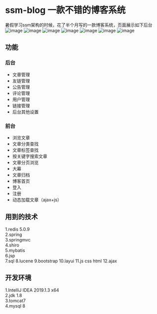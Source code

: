 # ssm-blog 一款不错的博客系统

暑假学习ssm架构的时候，花了半个月写的一款博客系统，页面展示如下后台  
![image](https://github.com/JavaBull-dev/my-ssm-blog/blob/master/img/1.jpg)
![image](https://github.com/JavaBull-dev/my-ssm-blog/blob/master/img/2.jpg)
![image](https://github.com/JavaBull-dev/my-ssm-blog/blob/master/img/3.jpg)
![image](https://github.com/JavaBull-dev/my-ssm-blog/blob/master/img/4.jpg)
![image](https://github.com/JavaBull-dev/my-ssm-blog/blob/master/img/5.jpg)
![image](https://github.com/JavaBull-dev/my-ssm-blog/blob/master/img/6.jpg)
![image](https://github.com/JavaBull-dev/my-ssm-blog/blob/master/img/7.jpg)


## 功能
### 后台
  - 文章管理
  - 友链管理
  - 公告管理
  - 评论管理
  - 用户管理
  - 链接管理
  - 后台其他设置  
### 前台
  - 浏览文章
  - 文章分类查找
  - 文章标签查找
  - 按关键字搜索文章
  - 文章分页浏览
  - 大幕
  - 文章归档
  - 博客首页
  - 登入
  - 注册
  - 动态加载文章（ajax+js）

## 用到的技术
1.redis 5.0.9  
2.spring   
3.springmvc  
4.shiro  
5.mybatis  
6.jsp  
7.sql
8.lucene
9.bootstrap
10.layui
11.js css html
12.ajax

## 开发环境
1.IntelliJ IDEA 2019.1.3 x64  
2.jdk 1.8  
3.tomcat7  
4.mysql 8

